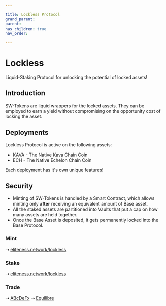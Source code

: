 ```yaml
---

title: Lockless Protocol
grand_parent:
parent:
has_children: true
nav_order:

---
```


# Lockless
Liquid-Staking Protocol for unlocking the potential of locked assets!

## Introduction
SW-Tokens are liquid wrappers for the locked assets. They can be employed to earn a yield without compromising on the opportunity cost of locking the asset.

## Deployments
Lockless Protocol is active on the following assets:
- KAVA - The Native Kava Chain Coin
- ECH - The Native Echelon Chain Coin

Each deployment has it's own unique features!

## Security
- Minting of SW-Tokens is handled by a Smart Contract, which allows minting only **after** receiving an equivalent amount of Base asset.
- All the staked assets are partitioned into Vaults that put a cap on how many assets are held together.
- Once the Base Asset is deposited, it gets permanently locked into the Base Protocol.



### Mint
⇢ [eliteness.network/lockless](https://eliteness.network/lockless)

### Stake
⇢ [eliteness.network/lockless](https://eliteness.network/lockless)

### Trade
⇢ [ABcDeFx](https://abcdefx.eliteness.network)
⇢ [Equilibre](https://equilibrefinance.com)
